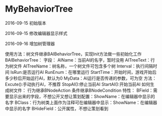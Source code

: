 # MyBehaviorTree

2016-09-15 初始版本

2016-09-15 修改编辑器显示样式

2016-09-16 增加树管理器


使用方法：树文件继承BAIBehaviorTree，实现Init方法做一些初始化工作
          BAIBehaviorTree：
                          字段：
                                AIName：当前AI的名字，暂时没用
                                AITreeText：行为树文件
                                AITreeName：树名称，一个树文件可包含多个树
                                Interval：执行间隔时间
                                IsRun:是否运行AI
                                RunEnum：在哪里运行
                                StartTime：开始时间，游戏开始后多少秒后开始运行AI，默认为0
                                MyData：AI运行是否传递的参数，可为空
                          方法：
                                Excute():手动执行AI，不推荐
                                StopAI():停止当前AI
                                StartAI():开始当前AI
          如何生成树文件：
                        行为继承BNodeAction
                        条件继承BNodeCondition
          特性：
              BField：需要显示出来的字段，不想公开又想让策划配置：ShowName：在编辑器中显示的名字
              BClass：行为树类上面作为注释可在编辑器中显示：ShowName：在编辑器中显示的名字
              BHideField：公开属性，不想让策划看到
              
                                
